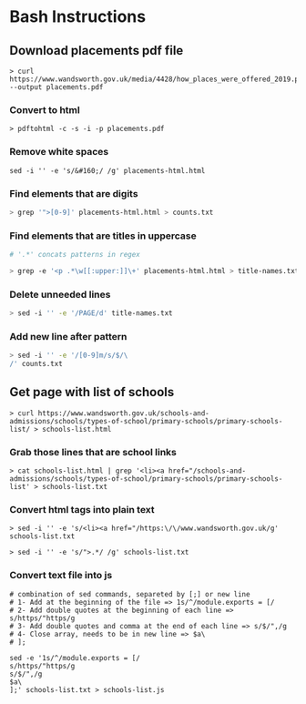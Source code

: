 # Bash Instructions

## Download placements pdf file

```shell
> curl https://www.wandsworth.gov.uk/media/4428/how_places_were_offered_2019.pdf --output placements.pdf
```

### Convert to html

```shell
> pdftohtml -c -s -i -p placements.pdf
```

### Remove white spaces

```shell
sed -i '' -e 's/&#160;/ /g' placements-html.html
```

### Find elements that are digits

```bash
> grep '">[0-9]' placements-html.html > counts.txt
```

### Find elements that are titles in uppercase

```bash
# '.*' concats patterns in regex

> grep -e '<p .*\w[[:upper:]]\+' placements-html.html > title-names.txt
```

### Delete unneeded lines

```bash
> sed -i '' -e '/PAGE/d' title-names.txt
```

### Add new line after pattern

```bash
> sed -i '' -e '/[0-9]m/s/$/\
/' counts.txt
```

## Get page with list of schools

```shell
> curl https://www.wandsworth.gov.uk/schools-and-admissions/schools/types-of-school/primary-schools/primary-schools-list/ > schools-list.html
```

### Grab those lines that are school links

```shell
> cat schools-list.html | grep '<li><a href="/schools-and-admissions/schools/types-of-school/primary-schools/primary-schools-list' > schools-list.txt
```

### Convert html tags into plain text

```shell
> sed -i '' -e 's/<li><a href="/https:\/\/www.wandsworth.gov.uk/g' schools-list.txt

> sed -i '' -e 's/">.*/ /g' schools-list.txt
```

### Convert text file into js

```shell
# combination of sed commands, separeted by [;] or new line
# 1- Add at the beginning of the file => 1s/^/module.exports = [/
# 2- Add double quotes at the beginning of each line => s/https/"https/g
# 3- Add double quotes and comma at the end of each line => s/$/",/g
# 4- Close array, needs to be in new line => $a\
# ];

sed -e '1s/^/module.exports = [/
s/https/"https/g
s/$/",/g
$a\
];' schools-list.txt > schools-list.js
```
